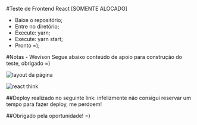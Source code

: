 #Teste de Frontend React [SOMENTE ALOCADO]

- Baixe o repositório;
- Entre no diretório;
- Execute: yarn;
- Execute: yarn start;
- Pronto =);

#Notas - Wevison
Segue abaixo conteúdo de apoio para construção do teste, obrigado =)

![layout da página](https://i.ibb.co/qBMSWmn/layout.png)

![react think](https://i.ibb.co/QvPZMhJ/20190419-222347.jpg)

##Deploy realizado no seguinte link: infelizmente não consigui reservar um tempo para fazer deploy, me perdoem!

##Obrigado pela oportunidade! =)
